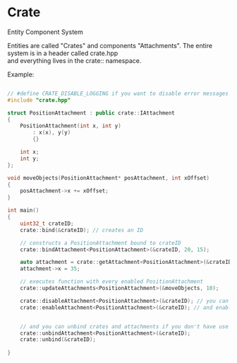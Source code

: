 
# Crate

Entity Component System

Entities are called "Crates" and components "Attachments". The entire system is in a header called crate.hpp  
and everything lives in the crate:: namespace.

Example:
```c++

// #define CRATE_DISABLE_LOGGING if you want to disable error messages
#include "crate.hpp"

struct PositionAttachment : public crate::IAttachment
{
    PositionAttachment(int x, int y)
        : x(x), y(y)
        {}

    int x;
    int y;
};

void moveObjects(PositionAttachment* posAttachment, int xOffset)
{
    posAttachment->x += xOffset;
}

int main()
{
    uint32_t crateID;
    crate::bind(&crateID); // creates an ID

    // constructs a PositionAttachment bound to crateID
    crate::bindAttachment<PositionAttachment>(&crateID, 20, 15);

    auto attachment = crate::getAttachment<PositionAttachment>(&crateID);
    attachment->x = 35;

    // executes function with every enabled PositionAttachment
    crate::updateAttachments<PositionAttachment>(&moveObjects, 10);

    crate::disableAttachment<PositionAttachment>(&crateID); // you can disable attachments
    crate::enableAttachment<PositionAttachment>(&crateID); // and enable them


    // and you can unbind crates and attachments if you don't have use for them
    crate::unbindAttachment<PositionAttachment>(&crateID);
    crate::unbind(&crateID);
  
}
```
